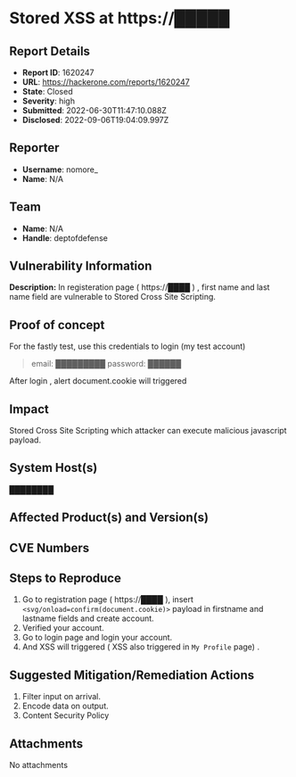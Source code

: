 # Stored XSS at https://█████

## Report Details
- **Report ID**: 1620247
- **URL**: https://hackerone.com/reports/1620247
- **State**: Closed
- **Severity**: high
- **Submitted**: 2022-06-30T11:47:10.088Z
- **Disclosed**: 2022-09-06T19:04:09.997Z

## Reporter
- **Username**: nomore_
- **Name**: N/A

## Team
- **Name**: N/A
- **Handle**: deptofdefense

## Vulnerability Information
**Description:**
In registeration page ( https://████ ) , first name and last name field are vulnerable to Stored Cross Site Scripting.

## Proof of concept
For the fastly test, use this credentials to login (my test account)
> email: █████████
password: ██████

After login , alert document.cookie will triggered

## Impact

Stored Cross Site Scripting which attacker can execute malicious javascript payload.

## System Host(s)
████████

## Affected Product(s) and Version(s)


## CVE Numbers


## Steps to Reproduce
1. Go to registration page ( https://████ ), insert `<svg/onload=confirm(document.cookie)>` payload in firstname and lastname fields and create account.
2. Verified your account.
3. Go to login page and login your account.
4. And XSS will triggered ( XSS also triggered in `My Profile` page) .

## Suggested Mitigation/Remediation Actions
1. Filter input on arrival.
2. Encode data on output.
3. Content Security Policy



## Attachments
No attachments
